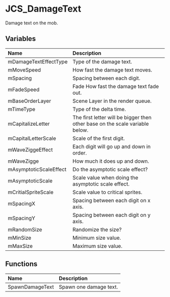 # JCS_DamageText

Damage text on the mob.

## Variables

| Name                   | Description                                                                  |
|:-----------------------|:-----------------------------------------------------------------------------|
| mDamageTextEffectType  | Type of the damage text.                                                     |
| mMoveSpeed             | How fast the damage text moves.                                              |
| mSpacing               | Spacing between each digit.                                                  |
| mFadeSpeed             | Fade How fast the damage text fade out.                                      |
| mBaseOrderLayer        | Scene Layer in the render queue.                                             |
| mTimeType              | Type of the delta time.                                                      |
| mCapitalizeLetter      | The first letter will be bigger then other base on the scale variable below. |
| mCapitalLetterScale    | Scale of the first digit.                                                    |
| mWaveZiggeEffect       | Each digit will go up and down in order.                                     |
| mWaveZigge             | How much it does up and down.                                                |
| mAsymptoticScaleEffect | Do the asymptotic scale effect?                                              |
| mAsymptoticScale       | Scale value when doing the asymptotic scale effect.                          |
| mCritialSpriteScale    | Scale value to critical sprites.                                             |
| mSpacingX              | Spacing between each digit on x axis.                                        |
| mSpacingY              | Spacing between each digit on y axis.                                        |
| mRandomSize            | Randomize the size?                                                          |
| mMinSize               | Minimum size value.                                                          |
| mMaxSize               | Maximum size value.                                                          |

## Functions

| Name            | Description            |
|:----------------|:-----------------------|
| SpawnDamageText | Spawn one damage text. |
